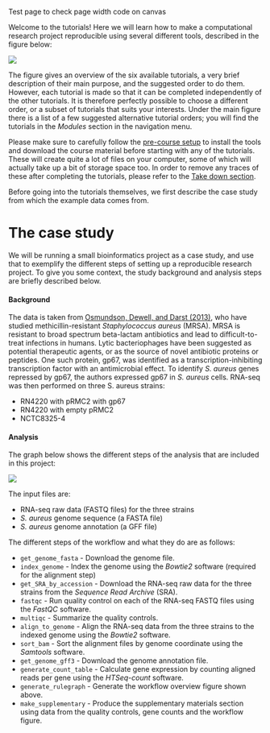 Test page to check page width code on canvas

Welcome to the tutorials! Here we will learn how to make a computational
research project reproducible using several different tools, described in the
figure below:

![](images/tutorials_overview.png)

The figure gives an overview of the six available tutorials, a very brief
description of their main purpose, and the suggested order to do them. However,
each tutorial is made so that it can be completed independently of the other
tutorials. It is therefore perfectly possible to choose a different order, or
a subset of tutorials that suits your interests. Under the main figure there is
a list of a few suggested alternative tutorial orders; you will find the
tutorials in the *Modules* section in the navigation menu.

Please make sure to carefully follow the [pre-course setup](https://uppsala.instructure.com/courses/COURSE_ID/pages/pre-course-setup) 
to install the tools and download the course material before starting with any of the 
tutorials. These will create quite a lot of files on your computer, some of which 
will actually take up a bit of storage space too. In order to remove any traces of 
these after completing the tutorials, please refer to the 
[Take down section](https://uppsala.instructure.com/courses/COURSE_ID/pages/take-down).

Before going into the tutorials themselves, we first describe the case study
from which the example data comes from. 

# The case study

We will be running a small bioinformatics project as a case study, and use that
to exemplify the different steps of setting up a reproducible research project.
To give you some context, the study background and analysis steps are briefly
described below.

#### Background

The data is taken from [Osmundson, Dewell, and Darst (2013)](
http://journals.plos.org/plosone/article?id=10.1371/journal.pone.0076572),
who have studied methicillin-resistant *Staphylococcus aureus* (MRSA). MRSA is
resistant to broad spectrum beta-lactam antibiotics and lead to
difficult-to-treat infections in humans. Lytic bacteriophages have been
suggested as potential therapeutic agents, or as the source of novel antibiotic
proteins or peptides. One such protein, gp67, was identified as
a transcription-inhibiting transcription factor with an antimicrobial effect.
To identify *S. aureus* genes repressed by gp67, the authors expressed gp67 in
*S. aureus* cells. RNA-seq was then performed on three S. aureus strains:

* RN4220 with pRMC2 with gp67
* RN4220 with empty pRMC2
* NCTC8325-4

#### Analysis

The graph below shows the different steps of the analysis that are included in
this project:

![](images/rulegraph_mrsa_intro.svg)

The input files are:

* RNA-seq raw data (FASTQ files) for the three strains
* *S. aureus* genome sequence (a FASTA file)
* *S. aureus* genome annotation (a GFF file)

The different steps of the workflow and what they do are as follows:

* `get_genome_fasta` - Download the genome file.
* `index_genome` - Index the genome using the *Bowtie2* software (required for
  the alignment step)
* `get_SRA_by_accession` - Download the RNA-seq raw data for the three strains
  from the *Sequence Read Archive* (SRA).
* `fastqc` - Run quality control on each of the RNA-seq FASTQ files using the
  *FastQC* software.
* `multiqc` - Summarize the quality controls.
* `align_to_genome` - Align the RNA-seq data from the three strains to the
  indexed genome using the *Bowtie2* software.
* `sort_bam` - Sort the alignment files by genome coordinate using the
  *Samtools* software.
* `get_genome_gff3` - Download the genome annotation file.
* `generate_count_table` - Calculate gene expression by counting aligned reads
  per gene using the *HTSeq-count* software.
* `generate_rulegraph` - Generate the workflow overview figure shown above.
* `make_supplementary` - Produce the supplementary materials section using data
  from the quality controls, gene counts and the workflow figure.
